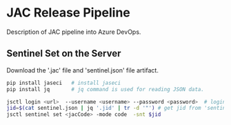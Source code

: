 # JAC Release Pipeline

Description of JAC pipeline into Azure DevOps.

## Sentinel Set on the Server

Download the '.jac' file and 'sentinel.json' file artifact.

```bash
pip install jaseci   # install jaseci
pip install jq       # jq command is used for reading JSON data.

jsctl login <url>  --username <username> --password <password>  # login to Jaseci
jid=$(cat sentinel.json | jq '.jid' | tr -d '"') # get jid from 'sentinel.json' file and store to ENV variable
jsctl sentinel set <jacCode> -mode code  -snt $jid
```
